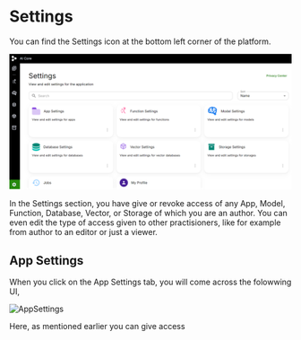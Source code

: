 # Settings
You can find the Settings icon at the bottom left corner of the platform.

![Settings](../../static/img/Settings.png)

In the Settings section, you have give or revoke access of any App, Model, Function, Database, Vector, or Storage of which you are an author.
You can even edit the type of access given to other practisioners, like for example from author to an editor or just a viewer.

## App Settings

When you click on the App Settings tab, you will come across the folowwing UI,

![AppSettings](../../static/img/Appsetting.png)

Here, as mentioned earlier you can give access 
